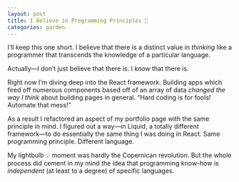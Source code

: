 ```yaml
---
layout: post
title: I Believe in Programming Principles 🧠
categories: garden
---
```

I’ll keep this one short. I believe that there is a distinct value in *thinking* like a programmer that transcends the knowledge of a particular language.

Actually—I don’t just believe that there is. I *know* that there is.

Right now I’m diving deep into the React framework. Building apps which fired off numerous components based off of an array of data *changed the way I think* about building pages in general. “Hard coding is for fools! Automate that mess!”

As a result I refactored an aspect of my portfolio page with the same principle in mind. I figured out a way—in Liquid, a totally different framework—to do essentially the same thing I was doing in React. Same programming principle. Different language.

My lightbulb 💡 moment was hardly the Copernican revolution. But the whole process did cement in my mind the idea that programming know-how is *independent* (at least to a degree) of specific languages.